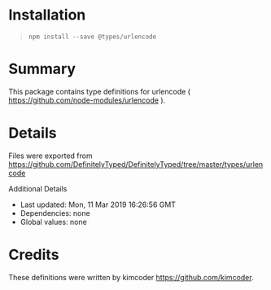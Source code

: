 # Installation
> `npm install --save @types/urlencode`

# Summary
This package contains type definitions for urlencode ( https://github.com/node-modules/urlencode ).

# Details
Files were exported from https://github.com/DefinitelyTyped/DefinitelyTyped/tree/master/types/urlencode

Additional Details
 * Last updated: Mon, 11 Mar 2019 16:26:56 GMT
 * Dependencies: none
 * Global values: none

# Credits
These definitions were written by kimcoder <https://github.com/kimcoder>.
